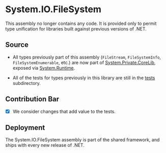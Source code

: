# System.IO.FileSystem
This assembly no longer contains any code. It is provided only to permit type unification for libraries built against previous versions of .NET.

## Source
* All types previously part of this assembly (`FileStream`, `FileSystemInfo`, `FileSystemEnumerable`, etc.) are now part of [System.Private.CoreLib](../System.Private.CoreLib/), exposed via [System.Runtime](../System.Runtime/).

* All of the tests for types previously in this library are still in the [tests](tests/) subdirectory.

## Contribution Bar
- [x] We consider changes that add value to the tests.

## Deployment
The System.IO.FileSystem assembly is part of the shared framework, and ships with every new release of .NET.
